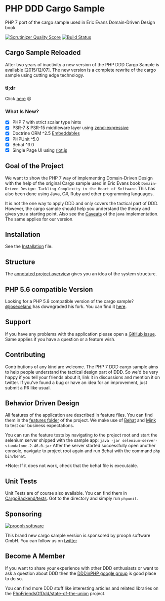 # PHP DDD Cargo Sample

PHP 7 port of the cargo sample used in Eric Evans Domain-Driven Design book

[![Scrutinizer Quality Score](https://scrutinizer-ci.com/g/codeliner/php-ddd-cargo-sample/badges/quality-score.png?s=d68042d97e40904ec369e137b60a1076509298f8)](https://scrutinizer-ci.com/g/codeliner/php-ddd-cargo-sample/)
[![Build Status](https://travis-ci.org/codeliner/php-ddd-cargo-sample.png?branch=master)](https://travis-ci.org/codeliner/php-ddd-cargo-sample)

## Cargo Sample Reloaded

After two years of inactivity a new version of the PHP DDD Cargo Sample is available [2015/12/07].
The new version is a complete rewrite of the cargo sample using cutting edge technology.

### tl;dr
Click [here](https://github.com/codeliner/php-ddd-cargo-sample/pull/22#issuecomment-162734730) :smile:

### What Is New?

- [x] PHP 7 with strict scalar type hints
- [x] PSR-7 & PSR-15 middleware layer using [zend-expressive](https://github.com/zendframework/zend-expressive)
- [x] Doctrine ORM ^2.5 [Embeddables](http://doctrine-orm.readthedocs.org/projects/doctrine-orm/en/latest/tutorials/embeddables.html)
- [x] PHPUnit ^5.0
- [x] Behat ^3.0
- [x] Single Page UI using [riot.js](http://riotjs.com/)

## Goal of the Project

We want to show the PHP 7 way of implementing Domain-Driven Design with the help of
the original Cargo sample used in Eric Evans book
`Domain-Driven Design: Tackling Complexity in the Heart of Software`.
This has also been done using Java, C#, Ruby and other programming languages.

It is not the one way to apply DDD and only covers the tactical part of DDD. 
However, the cargo sample should help you understand the theory
and gives you a starting point. Also see the [Caveats](http://dddsample.sourceforge.net/) of the 
java implementation. The same applies for our version. 

## Installation
See the [Installation](https://github.com/codeliner/php-ddd-cargo-sample/blob/master/docs/installation.md) file.

## Structure
The [annotated project overview](https://github.com/codeliner/php-ddd-cargo-sample/blob/master/docs/structure.md)
gives you an idea of the system structure.

## PHP 5.6 compatible Version
Looking for a PHP 5.6 compatible version of the cargo sample? [@josecelano](https://github.com/josecelano) has downgraded his fork.
You can find it [here](https://github.com/josecelano/php-ddd-cargo-sample).

## Support
If you have any problems with the application please open a [GitHub issue](https://github.com/codeliner/php-ddd-cargo-sample/issues?state=open).
Same applies if you have a question or a feature wish.

## Contributing
Contributions of any kind are welcome. The PHP 7 DDD cargo sample aims to help people understand the tactical design part of DDD.
So we'd be very happy if you tell your friends about it, link it in discussions and mention it on twitter.
If you've found a bug or have an idea for an improvement, just submit a PR like usual.

## Behavior Driven Design
All features of the application are described in feature files. You can find them in
the [features folder](https://github.com/codeliner/php-ddd-cargo-sample/tree/master/features) of the project.
We make use of [Behat](http://behat.org/) and [Mink](http://mink.behat.org/) to test our
business expectations.

You can run the feature tests by navigating to the project root and start the selenium server shipped with the sample app:
`java -jar selenium-server-standalone-2.46.0.jar`
After the server started successfully open another console, navigate to project root again and run Behat with the command `php bin/behat`.

*Note: If it does not work, check that the behat file is executable.

## Unit Tests
Unit Tests are of course also available. You can find them in [CargoBackend/tests](https://github.com/codeliner/php-ddd-cargo-sample/tree/master/CargoBackend/tests).
Got to the directory and simply run `phpunit`.

## Sponsoring
[![prooph software](https://github.com/codeliner/php-ddd-cargo-sample/blob/master/docs/assets/prooph-software-logo.png)](http://prooph.de)

This brand new cargo sample version is sponsored by prooph software GmbH. You can follow us on [twitter](https://twitter.com/prooph_software)

## Become A Member
If you want to share your experience with other DDD enthusiasts or want to ask a question about DDD then the [DDDinPHP google group](https://groups.google.com/forum/#!forum/dddinphp) is good place to do so.

You can find more DDD stuff like interesting articles and related libraries on the [PhpFriendsOfDdd/state-of-the-union](https://github.com/PhpFriendsOfDdd/state-of-the-union) project.
